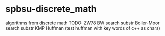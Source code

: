 # spbsu-discrete_math
algorithms from discrete math
TODO:
    ZW78
    BW
    search substr Boiler-Moor
    search substr KMP
    Huffman (test huffman with key words of c++ as chars)
